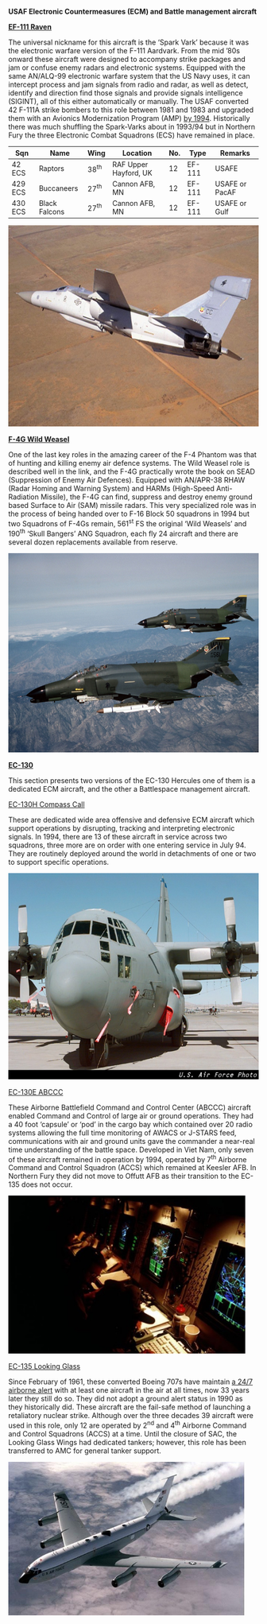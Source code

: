 **USAF Electronic Countermeasures (ECM) and Battle management aircraft**

[**EF-111
Raven**](http://www.military-today.com/aircraft/ef111_raven.htm)

The universal nickname for this aircraft is the ‘Spark Vark’ because it
was the electronic warfare version of the F-111 Aardvark. From the mid
’80s onward these aircraft were designed to accompany strike packages
and jam or confuse enemy radars and electronic systems. Equipped with
the same AN/ALQ-99 electronic warfare system that the US Navy uses, it
can intercept process and jam signals from radio and radar, as well as
detect, identify and direction find those signals and provide signals
intelligence (SIGINT), all of this either automatically or manually. The
USAF converted 42 F-111A strike bombers to this role between 1981 and
1983 and upgraded them with an Avionics Modernization Program (AMP) [by
1994](https://fas.org/man/dod-101/sys/ac/f-111.htm). Historically there
was much shuffling the Spark-Varks about in 1993/94 but in Northern Fury
the three Electronic Combat Squadrons (ECS) have remained in place.

| Sqn     | Name          | Wing            | Location              | No. | Type   | Remarks        |
|---------|---------------|-----------------|-----------------------|-----|--------|----------------|
| 42 ECS  | Raptors       | 38<sup>th</sup> | RAF Upper Hayford, UK | 12  | EF-111 | USAFE          |
| 429 ECS | Buccaneers    | 27<sup>th</sup> | Cannon AFB, MN        | 12  | EF-111 | USAFE or PacAF |
| 430 ECS | Black Falcons | 27<sup>th</sup> | Cannon AFB, MN        | 12  | EF-111 | USAFE or Gulf  |

<img src="/assets\images\nato\us\air\ecm\image1.jpg" style="width:6.5in;height:4.225in" />

[**F-4G Wild Weasel**](http://www.ausairpower.net/TE-Weasel.html)

One of the last key roles in the amazing career of the F-4 Phantom was
that of hunting and killing enemy air defence systems. The Wild Weasel
role is described well in the link, and the F-4G practically wrote the
book on SEAD (Suppression of Enemy Air Defences). Equipped with
AN/APR-38 RHAW (Radar Homing and Warning System) and HARMs (High-Speed
Anti-Radiation Missile), the F-4G can find, suppress and destroy enemy
ground based Surface to Air (SAM) missile radars. This very specialized
role was in the process of being handed over to F-16 Block 50 squadrons
in 1994 but two Squadrons of F-4Gs remain, 561<sup>st</sup> FS the
original ‘Wild Weasels’ and 190<sup>th</sup> ‘Skull Bangers’ ANG
Squadron, each fly 24 aircraft and there are several dozen replacements
available from reserve.

<img src="/assets\images\nato\us\air\ecm\image2.jpeg" style="width:6.36042in;height:4.18021in" />

[**EC-130**](https://fas.org/man/dod-101/sys/ac/ec-130e.htm)

This section presents two versions of the EC-130 Hercules one of them is
a dedicated ECM aircraft, and the other a Battlespace management
aircraft.

[EC-130H Compass
Call](http://www.af.mil/About-Us/Fact-Sheets/Display/Article/104550/ec-130h-compass-call/)

These are dedicated wide area offensive and defensive ECM aircraft which
support operations by disrupting, tracking and interpreting electronic
signals. In 1994, there are 13 of these aircraft in service across two
squadrons, three more are on order with one entering service in July 94.
They are routinely deployed around the world in detachments of one or
two to support specific operations.

<img src="/assets\images\nato\us\air\ecm\image3.jpg" style="width:6.22801in;height:4.32035in" />

[EC-130E
ABCCC](http://www.airforcemag.com/MagazineArchive/Magazine%20Documents/1999/July%201999/0799abccc.pdf)

These Airborne Battlefield Command and Control Center (ABCCC) aircraft
enabled Command and Control of large air or ground operations. They had
a 40 foot ‘capsule’ or ‘pod’ in the cargo bay which contained over 20
radio systems allowing the full time monitoring of AWACS or J-STARS
feed, communications with air and ground units gave the commander a
near-real time understanding of the battle space. Developed in Viet Nam,
only seven of these aircraft remained in operation by 1994, operated by
7<sup>th</sup> Airborne Command and Control Squadron (ACCS) which
remained at Keesler AFB. In Northern Fury they did not move to Offutt
AFB as their transition to the EC-135 does not occur.

<img src="/assets\images\nato\us\air\ecm\image4.jpeg" style="width:4.96875in;height:3.30973in" />

[EC-135 Looking Glass](https://fas.org/nuke/guide/usa/c3i/ec-135.htm)

Since February of 1961, these converted Boeing 707s have maintain [a
24/7 airborne
alert](https://seanmunger.com/2016/02/03/bird-of-doom-the-endless-nuclear-vigil-of-the-looking-glass/)
with at least one aircraft in the air at all times, now 33 years later
they still do so. They did not adopt a ground alert status in 1990 as
they historically did. These aircraft are the fail-safe method of
launching a retaliatory nuclear strike. Although over the three decades
39 aircraft were used in this role, only 12 are operated by
2<sup>nd</sup> and 4<sup>th</sup> Airborne Command and Control Squadrons
(ACCS) at a time. Until the closure of SAC, the Looking Glass Wings had
dedicated tankers; however, this role has been transferred to AMC for
general tanker support.

<img src="/assets\images\nato\us\air\ecm\image5.jpg" style="width:4.94878in;height:3.21875in" />
